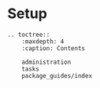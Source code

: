 # Setup
```eval_rst
.. toctree::
    :maxdepth: 4
    :caption: Contents

    administration
    tasks
    package_guides/index

```